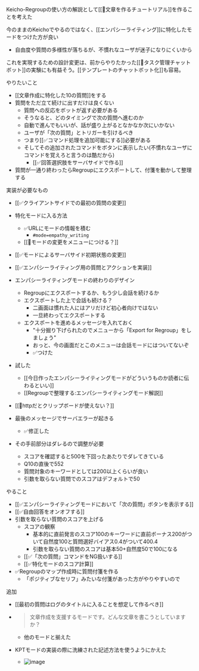
Keicho-Regroupの使い方の解説として[[🤔文章を作るチュートリアル]]を作ることを考えた

今のままのKeichoでやるのではなく、[[エンパシーライティング]]に特化したモードをつけた方が良い
- 自由度や質問の多様性が落ちるが、不慣れなユーザが迷子になりにくいから

これを実現するための設計変更は、前からやりたかった[[🤔タスク管理チャットボット]]の実験にも有益そう。[[テンプレートのチャットボット化]]も容易。

やりたいこと
- [[文章作成に特化した10の質問]]をする
- 質問をただ立て続けに出すだけは良くない
    - 質問への反応をボットが返す必要がある
    - そうなると、どのタイミングで次の質問へ進むのか
    - 自動で進んでもいいが、話が盛り上がるとなかなか次にいかない
    - ユーザが「次の質問」とトリガーを引けるべき
    - つまり[[✅コマンド処理を追加可能にする]]必要がある
    - そしてその追加されたコマンドをボタンに表示したい(不慣れなユーザにコマンドを覚えろと言うのは酷だから)
        - [[✅回答選択肢をサーバサイドで作る]]
- 質問が一通り終わったらRegroupにエクスポートして、付箋を動かして整理する

実装が必要なもの
- [[✅クライアントサイドでの最初の質問の変更]]
- 特化モードに入る方法
    - ✅URLにモードの情報を積む
        - `#mode=empathy_writing`
    - [[🤔モードの変更をメニューにつける？]]
- [[✅モードによるサーバサイド初期状態の変更]]
- [[✅エンパシーライティング用の質問とアクションを実装]]
- エンパシーライティングモードの終わりのデザイン
    - Regroupにエクスポートするか、もう少し会話を続けるか
    - エクスポートした上で会話も続ける？
        - 二画面は慣れた人にはアリだけど初心者向けではない
        - 一旦終わってエクスポートする
    - エクスポートを進めるメッセージを入れておく
        - "十分掘り下げられたのでメニューから「Export for Regroup」をしましょう"
        - おっと、今の画面だとこのメニューは会話モードにはついてないぞ
        - ✅つけた

- 試した
    - [[今日作ったエンパシーライティングモードがどういうものか読者に伝わるといい]]
    - [[Regroupで整理する:エンパシーライティングモード解説]]

- [[🤔httpだとクリップボードが使えない？]]
- 最後のメッセージでサーバエラーが起きる
    - ✅修正した
- その手前部分はダレるので調整が必要
    - スコアを確認すると500を下回ったあたりでダレてきている
    - Q10の直後で552
    - 質問対象のキーワードとしては200以上くらいが良い
    - 引数を取らない質問でのスコアはデフォルトで50

やること
- [[✅エンパシーライティングモードにおいて「次の質問」ボタンを表示する]]
- [[✅自由回答をオンオフする]]
- 引数を取らない質問のスコアを上げる
    - スコアの観察
        - 基本的に直前発言のスコア100のキーワードに直前ボーナス200がついて自然度100と質問選好バイアス0.4がついて400.4
        - 引数を取らない質問のスコアは基本50+自然度50で100になる
    - [[✅「次の質問」コマンドをNG扱いする]]
    - [[✅特化モードのスコア計算]]
- ✅Regroupのマップ作成時に質問付箋を作る
    - 「ポジティブなセリフ」みたいな付箋があった方がやりやすいので

追加
- [[最初の質問はログのタイトルに入ることを想定して作るべき]]
- > 文章作成を支援するモードです。どんな文章を書こうとしていますか？
    - 他のモードと揃えた

- KPTモードの実装の際に洗練された記述方法を使うようにかえた
    - ![image](https://gyazo.com/de03afb689b1c0eb35de36f4da07c600/thumb/1000)

